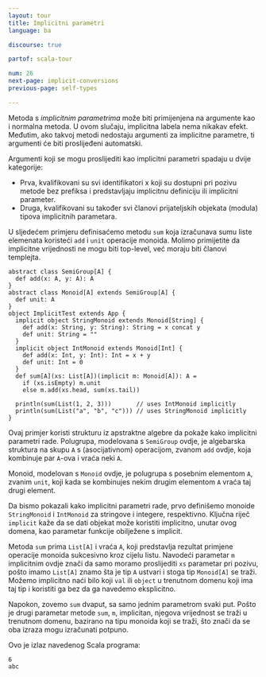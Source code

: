 ```yaml
---
layout: tour
title: Implicitni parametri
language: ba

discourse: true

partof: scala-tour

num: 26
next-page: implicit-conversions
previous-page: self-types

---
```


Metoda s _implicitnim parametrima_ može biti primijenjena na argumente kao i normalna metoda.
U ovom slučaju, implicitna labela nema nikakav efekt.
Međutim, ako takvoj metodi nedostaju argumenti za implicitne parametre, ti argumenti će biti proslijeđeni automatski.

Argumenti koji se mogu proslijediti kao implicitni parametri spadaju u dvije kategorije:

* Prva, kvalifikovani su svi identifikatori x koji su dostupni pri pozivu metode bez prefiksa i predstavljaju implicitnu definiciju ili implicitni parameter.
* Druga, kvalifikovani su također svi članovi prijateljskih objekata (modula) tipova implicitnih parametara.

U sljedećem primjeru definisaćemo metodu `sum` koja izračunava sumu liste elemenata koristeći `add` i `unit` operacije monoida.
Molimo primijetite da implicitne vrijednosti ne mogu biti top-level, već moraju biti članovi templejta.
 
```tut
abstract class SemiGroup[A] {
  def add(x: A, y: A): A
}
abstract class Monoid[A] extends SemiGroup[A] {
  def unit: A
}
object ImplicitTest extends App {
  implicit object StringMonoid extends Monoid[String] {
    def add(x: String, y: String): String = x concat y
    def unit: String = ""
  }
  implicit object IntMonoid extends Monoid[Int] {
    def add(x: Int, y: Int): Int = x + y
    def unit: Int = 0
  }
  def sum[A](xs: List[A])(implicit m: Monoid[A]): A =
    if (xs.isEmpty) m.unit
    else m.add(xs.head, sum(xs.tail))

  println(sum(List(1, 2, 3)))       // uses IntMonoid implicitly
  println(sum(List("a", "b", "c"))) // uses StringMonoid implicitly
}
```

Ovaj primjer koristi strukturu iz apstraktne algebre da pokaže kako implicitni parametri rade. Polugrupa, modelovana s `SemiGroup` ovdje, je algebarska struktura na skupu `A` s (asocijativnom) operacijom, zvanom `add` ovdje, koja kombinuje par `A`-ova i vraća neki `A`.

Monoid, modelovan s `Monoid` ovdje, je polugrupa s posebnim elementom `A`, zvanim `unit`, koji kada se kombinujes nekim drugim elementom `A` vraća taj drugi element.

Da bismo pokazali kako implicitni parametri rade, prvo definišemo monoide `StringMonoid` i `IntMonoid` za stringove i integere, respektivno. 
Ključna riječ `implicit` kaže da se dati objekat može koristiti implicitno, unutar ovog domena, kao parametar funkcije obilježene s implicit.

Metoda `sum` prima `List[A]` i vraća `A`, koji predstavlja rezultat primjene operacije monoida sukcesivno kroz cijelu listu. Navodeći parametar `m` implicitnim ovdje znači da samo moramo proslijediti `xs` parametar pri pozivu, pošto imamo `List[A]` znamo šta je tip `A` ustvari i stoga tip `Monoid[A]` se traži. 
Možemo implicitno naći bilo koji `val` ili `object` u trenutnom domenu koji ima taj tip i koristiti ga bez da ga navedemo eksplicitno.

Napokon, zovemo `sum` dvaput, sa samo jednim parametrom svaki put. 
Pošto je drugi parametar metode `sum`, `m`, implicitan, njegova vrijednost se traži u trenutnom domenu, bazirano na tipu monoida koji se traži, što znači da se oba izraza mogu izračunati potpuno.

Ovo je izlaz navedenog Scala programa:

```
6
abc
```
